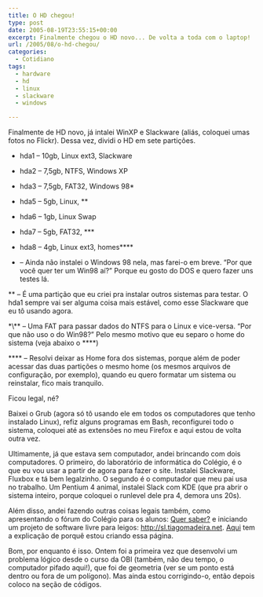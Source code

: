 ```yaml
---
title: O HD chegou!
type: post
date: 2005-08-19T23:55:15+00:00
excerpt: Finalmente chegou o HD novo... De volta a toda com o laptop!
url: /2005/08/o-hd-chegou/
categories:
  - Cotidiano
tags:
  - hardware
  - hd
  - linux
  - slackware
  - windows

---
```

Finalmente de HD novo, já intalei WinXP e Slackware (aliás, coloquei umas fotos no Flickr). Dessa vez, dividi o HD em sete partições.

  * hda1 – 10gb, Linux ext3, Slackware
  * hda2 – 7,5gb, NTFS, Windows XP
  * hda3 – 7,5gb, FAT32, Windows 98*
  * hda5 – 5gb, Linux, **
  * hda6 – 1gb, Linux Swap
  * hda7 – 5gb, FAT32, \***
  * hda8 – 4gb, Linux ext3, homes\****

* – Ainda não instalei o Windows 98 nela, mas farei-o em breve. “Por que você quer ter um Win98 aí?” Porque eu gosto do DOS e quero fazer uns testes lá.

** – É uma partição que eu criei pra instalar outros sistemas para testar. O hda1 sempre vai ser alguma coisa mais estável, como esse Slackware que eu tô usando agora.

\*\\*\* – Uma FAT para passar dados do NTFS para o Linux e vice-versa. “Por que não uso o do Win98?” Pelo mesmo motivo que eu separo o home do sistema (veja abaixo o \*\***)

\**** – Resolvi deixar as Home fora dos sistemas, porque além de poder acessar das duas partições o mesmo home (os mesmos arquivos de configuração, por exemplo), quando eu quero formatar um sistema ou reinstalar, fico mais tranquilo.

Ficou legal, né?

Baixei o Grub (agora só tô usando ele em todos os computadores que tenho instalado Linux), refiz alguns programas em Bash, reconfigurei todo o sistema, coloquei até as extensões no meu Firefox e aqui estou de volta outra vez.

Ultimamente, já que estava sem computador, andei brincando com dois computadores. O primeiro, do laboratório de informática do Colégio, é o que eu vou usar a partir de agora para fazer o site. Instalei Slackware, Fluxbox e tá bem legalzinho. O segundo é o computador que meu pai usa no trabalho. Um Pentium 4 animal, instalei Slack com KDE (que pra abrir o sistema inteiro, porque coloquei o runlevel dele pra 4, demora uns 20s).

Além disso, andei fazendo outras coisas legais também, como apresentando o fórum do Colégio para os alunos: [Quer saber?][1] e iniciando um projeto de software livre para leigos: http://sl.tiagomadeira.net. [Aqui][2] tem a explicação de porquê estou criando essa página.

Bom, por enquanto é isso. Ontem foi a primeira vez que desenvolvi um problema lógico desde o curso da OBI (também, não deu tempo, o computador pifado aqui!), que foi de geometria (ver se um ponto está dentro ou fora de um polígono). Mas ainda estou corrigindo-o, então depois coloco na seção de códigos.

 [1]: http://www.salesianoitajai.g12.br/quersaber
 [2]: http://www.salesianoitajai.g12.br/quersaber/viewtopic.php?t=36
